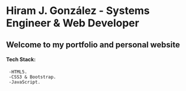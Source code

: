 # Hiram J. González - Systems Engineer & Web Developer

## Welcome to my portfolio and personal website

####  Tech Stack:
     -HTML5.
     -CSS3 & Bootstrap.
     -JavaScript.
